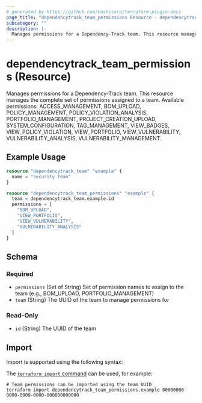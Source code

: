 ```yaml
---
# generated by https://github.com/hashicorp/terraform-plugin-docs
page_title: "dependencytrack_team_permissions Resource - dependencytrack"
subcategory: ""
description: |-
  Manages permissions for a Dependency-Track team. This resource manages the complete set of permissions assigned to a team. Available permissions: ACCESS_MANAGEMENT, BOM_UPLOAD, POLICY_MANAGEMENT, POLICY_VIOLATION_ANALYSIS, PORTFOLIO_MANAGEMENT, PROJECT_CREATION_UPLOAD, SYSTEM_CONFIGURATION, TAG_MANAGEMENT, VIEW_BADGES, VIEW_POLICY_VIOLATION, VIEW_PORTFOLIO, VIEW_VULNERABILITY, VULNERABILITY_ANALYSIS, VULNERABILITY_MANAGEMENT.
---
```


# dependencytrack_team_permissions (Resource)

Manages permissions for a Dependency-Track team. This resource manages the complete set of permissions assigned to a team. Available permissions: ACCESS_MANAGEMENT, BOM_UPLOAD, POLICY_MANAGEMENT, POLICY_VIOLATION_ANALYSIS, PORTFOLIO_MANAGEMENT, PROJECT_CREATION_UPLOAD, SYSTEM_CONFIGURATION, TAG_MANAGEMENT, VIEW_BADGES, VIEW_POLICY_VIOLATION, VIEW_PORTFOLIO, VIEW_VULNERABILITY, VULNERABILITY_ANALYSIS, VULNERABILITY_MANAGEMENT.

## Example Usage

```terraform
resource "dependencytrack_team" "example" {
  name = "Security Team"
}

resource "dependencytrack_team_permissions" "example" {
  team = dependencytrack_team.example.id
  permissions = [
    "BOM_UPLOAD",
    "VIEW_PORTFOLIO",
    "VIEW_VULNERABILITY",
    "VULNERABILITY_ANALYSIS"
  ]
}
```

<!-- schema generated by tfplugindocs -->
## Schema

### Required

- `permissions` (Set of String) Set of permission names to assign to the team (e.g., BOM_UPLOAD, PORTFOLIO_MANAGEMENT)
- `team` (String) The UUID of the team to manage permissions for

### Read-Only

- `id` (String) The UUID of the team

## Import

Import is supported using the following syntax:

The [`terraform import` command](https://developer.hashicorp.com/terraform/cli/commands/import) can be used, for example:

```shell
# Team permissions can be imported using the team UUID
terraform import dependencytrack_team_permissions.example 00000000-0000-0000-0000-000000000000
```
